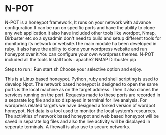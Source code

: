 # N-POT
N-POT is a honeypot framework, It runs on your network with advance configuration.It can be run on specific ports and have the ability to clone any web application.It also have included other tools like wordpot, Nmap, Dirbuster etc  so a sysadmin don't need to build and setup different tools for monitoring its network or website.The main module ha been developed in ruby.
It also have the ability to clone your wordpress website and run honeypot over it.You can configure your own wordpress themes.
N-POT included all the tools 
Install tools :
apache2
NMAP
Dirbuster
pip

Steps to run :
Run start.sh
Choose your selective option and enjoy.



This is a Linux based honeypot. Python ,ruby and shell scripting is used to develop Npot. 
The network based honeypot is designed to open the same ports is the local machine as on the target address. Then it also clones the services running on the port.
Requests made to these ports are recorded in a separate log file and also displayed in terminal for live analysis.
For wordpress related targets we have designed  a forked version of wordpot honeypot. 
Net data is a tool used to monitor the local system’s resources.
The activities of network based honeypot and web based honeypot will be saved in separate log files and also the live activity will be displayed in seperate terminals.
A firewall is also use to secure networks.









